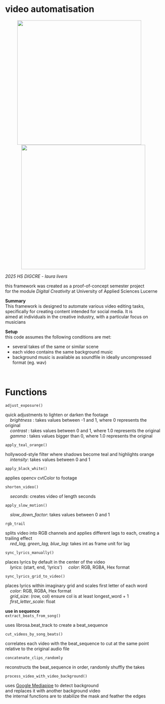 <h1>video automatisation</h1>

<p align="center">
  <img src="dodji.gif" style="width: 400px; height: auto; display: inline-block; margin-right: 5%;" />
  <img src="dodji.png" style="width: 400px; height: auto; display: inline-block;" />
</p>





_2025 HS DIGCRE - laura livers_

this framework was created as a proof-of-concept semester project   
for the module _Digital Creativity_ at University of Applied Sciences Lucerne  

**Summary**  
This framework is designed to automate various video editing tasks,  
specifically for creating content intended for social media. It is  
aimed at individuals in the creative industry, with a particular focus on musicians




**Setup**  
this code assumes the following conditions are met:
- several takes of the same or similar scene
- each video contains the same background music
- background music is available as soundfile in ideally uncompressed format (eg. wav)

<p>&nbsp;</p>

<h1>Functions</h1>

```adjust_exposure()```  

quick adjustments to lighten or darken the footage  
&nbsp;&nbsp;&nbsp;&nbsp;_brightness_ : takes values between -1 and 1, where 0 represents the original  
&nbsp;&nbsp;&nbsp;&nbsp;_contrast_ : takes values between 0 and 1, where 1.0 represents the original  
&nbsp;&nbsp;&nbsp;&nbsp;_gamma_ : takes values bigger than 0, where 1.0 represents the original  

```apply_teal_orange()```  

hollywood-style filter where shadows become teal and highlights orange
&nbsp;&nbsp;&nbsp;&nbsp;_intensity_: takes values between 0 and 1

```apply_black_white()```  

applies opencv cvtColor to footage  

```shorten_video()```  

&nbsp;&nbsp;&nbsp;&nbsp;_seconds_: creates video of length seconds  

```apply_slow_motion()```  

&nbsp;&nbsp;&nbsp;&nbsp;_slow_down_factor_: takes values between 0 and 1  

```rgb_trail```  

splits video into RGB channels and applies different lags to each, creating a trailing effect  
&nbsp;&nbsp;&nbsp;&nbsp;_red_lag, green_lag, blue_lag_: takes int as frame unit for lag  

```sync_lyrics_manually()```  

places lyrics by default in the center of the video  
&nbsp;&nbsp;&nbsp;&nbsp;_lyrics_: (start, end, 'lyrics')
&nbsp;&nbsp;&nbsp;&nbsp;_color_: RGB, RGBA, Hex format  

```sync_lyrics_grid_to_video()```  

places lyrics within imaginary grid and scales first letter of each word  
&nbsp;&nbsp;&nbsp;&nbsp;_color_: RGB, RGBA, Hex format  
&nbsp;&nbsp;&nbsp;&nbsp;_grid_size_: (row, col) ensure col is at least longest_word + 1  
&nbsp;&nbsp;&nbsp;&nbsp;_first_letter_scale_: float  


**use in sequence**  
```extract_beats_from_song()```   

uses librosa.beat_track to create a beat_sequence  

```cut_videos_by_song_beats()```  

correlates each video with the beat_sequence to cut at the same point  
relative to the original audio file  

```concatenate_clips_randomly```  

reconstructs the beat_sequence in order, randomly shuffly the takes  
  
  

```process_video_with_video_background()```  

uses [Google Mediapipe](https://github.com/google-ai-edge/mediapipe) to detect background   
and replaces it with another background video  
the internal functions are to stabilize the mask and feather the edges  


